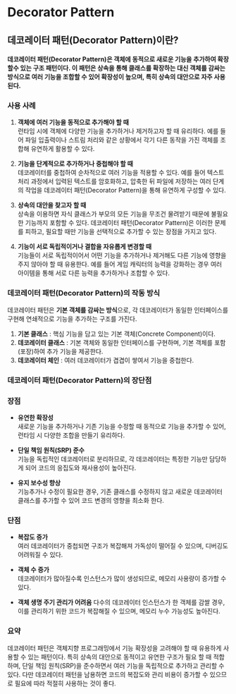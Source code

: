 # Decorator Pattern

## 데코레이터 패턴(Decorator Pattern)이란?
#### 데코레이터 패턴(Decorator Pattern)은 객체에 동적으로 새로운 기능을 추가하여 확장할수 있는 구조 패턴이다. 이 패턴은 상속을 통해 클래스를 확장하는 대신 객체를 감싸는 방식으로 여러 기능을 조합할 수 있어 확장성이 높으며, 특히 상속의 대안으로 자주 사용된다.


### 사용 사례
1. **객체에 여러 기능을 동적으로 추가해야 할 때**  
 런타임 시에 객체에 다양한 기능을 추가하거나 제거하고자 할 때 유리하다. 예를 들어 파일 입출력이나 스트림 처리와 같은 상황에서 각기 다른 동작을 가진 객체를 조합해 유연하게 활용할 수 있다.


2. **기능을 단계적으로 추가하거나 중첩해야 할 때**  
 데코레이터를 중첩하여 순차적으로 여러 기능을 적용할 수 있다. 예를 들어 텍스트 처리 과정에서 입력된 텍스트를 암호화하고, 압축한 뒤 파일에 저장하는 여러 단계의 작업을 데코레이터 패턴(Decorator Pattern)을 통해 유연하게 구성할 수 있다.


3. **상속의 대안을 찾고자 할 때**  
 상속을 이용하면 자식 클래스가 부모의 모든 기능을 무조건 물려받기 때문에 불필요한 기능까지 포함할 수 있다. 데코레이터 패턴(Decorator Pattern)은 이러한 문제를 피하고, 필요할 때만 기능을 선택적으로 추가할 수 있는 장점을 가지고 있다.


4. **기능이 서로 독립적이거나 결합을 자유롭게 변경할 때**  
 기능들이 서로 독립적이어서 어떤 기능을 추가하거나 제거해도 다른 기능에 영향을 주지 않아야 할 때 유용한다. 예를 들어 게임 캐릭터의 능력을 강화하는 경우 여러 아이템을 통해 서로 다른 능력을 추가하거나 조합할 수 있다.

### 데코레이터 패턴(Decorator Pattern)의 작동 방식
데코레이터 패턴은 **기본 객체를 감싸는 방식**으로, 각 데코레이터가 동일한 인터페이스를 구현해 연쇄적으로 기능을 추가하는 구조를 가진다.

1. **기본 클래스** : 핵심 기능을 담고 있는 기본 객체(Concrete Component)이다.
2. **데코레이터 클래스** : 기본 객체와 동일한 인터페이스를 구현하며, 기본 객체를 포함(포장)하여 추가 기능을 제공한다.
3. **데코레이터 체인** : 여러 데코레이터가 겹겹이 쌓여서 기능을 중첩한다.

### 데코레이터 패턴(Decorator Pattern)의 장단점

### 장점
- **유연한 확장성**   
 새로운 기능을 추가하거나 기존 기능을 수정할 때 동적으로 기능을 추가할 수 있어, 런타임 시 다양한 조합을 만들기 유리하다.


- **단일 책임 원칙(SRP) 준수**  
 기능을 독립적인 데코레이터로 분리하므로, 각 데코레이터는 특정한 기능만 담당하게 되어 코드의 응집도와 재사용성이 높아진다.


- **유지 보수성 향상**  
 기능추가나 수정이 필요한 경우, 기존 클래스를 수정하지 않고 새로운 데코레이터 클래스를 추가할 수 있어 코드 변경의 영향을 최소화 한다.

### 단점
- **복잡도 증가**  
 여러 데코레이터가 중첩되면 구조가 복잡해져 가독성이 떨어질 수 있으며, 디버깅도 어려워질 수 있다.


- **객체 수 증가**  
 데코레이터가 많아질수록 인스턴스가 많이 생성되므로, 메모리 사용량이 증가할 수 있다.


- **객체 생명 주기 관리가 어려움**
 다수의 데코레이터 인스턴스가 한 객체를 감쌀 경우, 이를 관리하기 위한 코드가 복잡해질 수 있으며, 메모리 누수 가능성도 높아진다. 

### 요약
데코레이터 패턴은 객체지향 프로그래밍에서 기능 확장성을 고려해야 할 때 유용하게 사용할 수 있는 패턴이다. 특히 상속의 대안으로 동적이고 유연한 구조가 필요 할 때 적합하며, 단일 책임 원칙(SRP)을 준수하면서 여러 기능을 독립적으로 추가하고 관리할 수 있다. 다만 데코레이터 패턴을 남용하면 코드의 복잡도와 관리 비용이 증가할 수 있으므로 필요에 따라 적절히 사용하는 것이 좋다.

  
